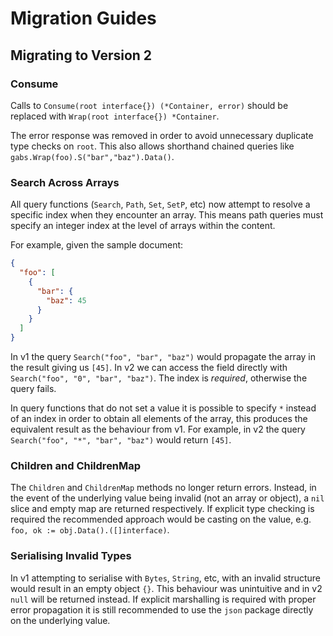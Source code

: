 Migration Guides
================

## Migrating to Version 2

### Consume

Calls to `Consume(root interface{}) (*Container, error)` should be replaced with `Wrap(root interface{}) *Container`.

The error response was removed in order to avoid unnecessary duplicate type checks on `root`. This also allows shorthand chained queries like `gabs.Wrap(foo).S("bar","baz").Data()`.

### Search Across Arrays

All query functions (`Search`, `Path`, `Set`, `SetP`, etc) now attempt to resolve a specific index when they encounter an array. This means path queries must specify an integer index at the level of arrays within the content.

For example, given the sample document:

``` json
{
  "foo": [
    {
      "bar": {
        "baz": 45
      }
    }
  ]
}
```

In v1 the query `Search("foo", "bar", "baz")` would propagate the array in the result giving us `[45]`. In v2 we can access the field directly with `Search("foo", "0", "bar", "baz")`. The index is _required_, otherwise the query fails.

In query functions that do not set a value it is possible to specify `*` instead of an index in order to obtain all elements of the array, this produces the equivalent result as the behaviour from v1. For example, in v2 the query `Search("foo", "*", "bar", "baz")` would return `[45]`.

### Children and ChildrenMap

The `Children` and `ChildrenMap` methods no longer return errors. Instead, in the event of the underlying value being invalid (not an array or object), a `nil` slice and empty map are returned respectively. If explicit type checking is required the recommended approach would be casting on the value, e.g. `foo, ok := obj.Data().([]interface)`.

### Serialising Invalid Types

In v1 attempting to serialise with `Bytes`, `String`, etc, with an invalid structure would result in an empty object `{}`. This behaviour was unintuitive and in v2 `null` will be returned instead. If explicit marshalling is required with proper error propagation it is still recommended to use the `json` package directly on the underlying value.